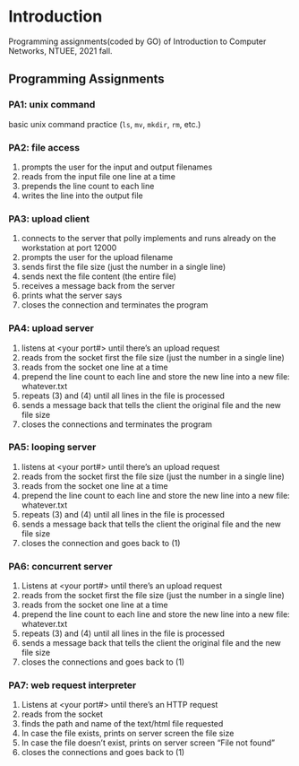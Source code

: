 # Introduction
Programming assignments(coded by GO) of Introduction to Computer Networks, NTUEE, 2021 fall.

## Programming Assignments
### PA1: unix command
basic unix command practice (`ls`, `mv`, `mkdir`, `rm`, etc.)

### PA2: file access
1. prompts the user for the input and output filenames 
2. reads from the input file one line at a time
3. prepends the line count to each line
4. writes the line into the output file

### PA3: upload client
1. connects to the server that polly implements and runs already on the workstation at port 12000
2. prompts the user for the upload filename
3. sends first the file size (just the number in a single line)
4. sends next the file content (the entire file)
5. receives a message back from the server
6. prints what the server says
7. closes the connection and terminates the program

### PA4: upload server
1. listens at <your port#> until there’s an upload request
2. reads from the socket first the file size (just the number in a single line)
3. reads from the socket one line at a time
4. prepend the line count to each line and store the new line into a new file: whatever.txt
5. repeats (3) and (4) until all lines in the file is processed
6. sends a message back that tells the client the original file and the new file size
7. closes the connections and terminates the program

### PA5: looping server
1. listens at <your port#> until there’s an upload request
2. reads from the socket first the file size (just the number in a single line)
3. reads from the socket one line at a time
4. prepend the line count to each line and store the new line into a new file: whatever.txt
5. repeats (3) and (4) until all lines in the file is processed
6. sends a message back that tells the client the original file and the new file size
7. closes the connection and goes back to (1)

### PA6: concurrent server
1. Listens at <your port#> until there’s an upload request
2. reads from the socket first the file size (just the number in a single line)
3. reads from the socket one line at a time
4. prepend the line count to each line and store the new line into a new file: whatever.txt
5. repeats (3) and (4) until all lines in the file is processed
6. sends a message back that tells the client the original file and the new file size
7. closes the connections and goes back to (1)

### PA7: web request interpreter
1. Listens at <your port#> until there’s an HTTP request
2. reads from the socket
3. finds the path and name of the text/html file requested
4. In case the file exists, prints on server screen the file size
5. In case the file doesn’t exist, prints on server screen “File not found”
6. closes the connections and goes back to (1)


